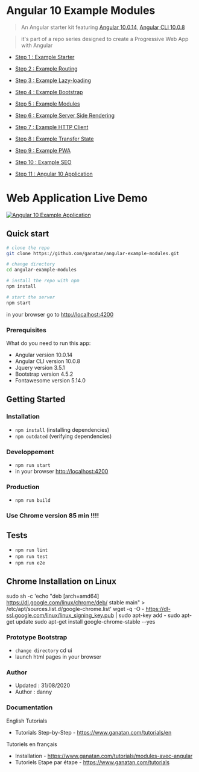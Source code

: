 # Angular 10 Example Modules

> An Angular starter kit featuring [Angular 10.0.14](https://angular.io), [Angular CLI 10.0.8](https://cli.angular.io/)

> it's part of a repo series designed to create a Progressive Web App with Angular

* [Step 1 : Example Starter](https://github.com/ganatan/angular-example-starter)
* [Step 2 : Example Routing](https://github.com/ganatan/angular-example-routing)
* [Step 3 : Example Lazy-loading](https://github.com/ganatan/angular-example-lazy-loading)
* [Step 4 : Example Bootstrap](https://github.com/ganatan/angular-example-bootstrap)
* [Step 5 : Example Modules](https://github.com/ganatan/angular-example-modules)
* [Step 6 : Example Server Side Rendering](https://github.com/ganatan/angular-example-ssr)
* [Step 7 : Example HTTP Client](https://github.com/ganatan/angular-example-httpclient)
* [Step 8 : Example Transfer State](https://github.com/ganatan/angular-example-transferstate)
* [Step 9 : Example PWA](https://github.com/ganatan/angular-example-pwa)
* [Step 10 : Example SEO](https://github.com/ganatan/angular-example-seo)

* [Step 11 : Angular 10 Application](https://github.com/ganatan/angular10-app)

# Web Application Live Demo
<a href="https://angular.ganatan.com/">
  <img src="https://media.giphy.com/media/RfqiR12yhtHpwaItBq/giphy.gif" alt="Angular 10 Example Application"/>
</a>

## Quick start

```bash
# clone the repo
git clone https://github.com/ganatan/angular-example-modules.git

# change directory
cd angular-example-modules

# install the repo with npm
npm install

# start the server
npm start

```
in your browser go to [http://localhost:4200](http://localhost:4200) 

### Prerequisites
What do you need to run this app:
* Angular version 10.0.14
* Angular CLI version 10.0.8
* Jquery version 3.5.1
* Bootstrap version 4.5.2
* Fontawesome version 5.14.0

## Getting Started


### Installation
* `npm install` (installing dependencies)
* `npm outdated` (verifying dependencies)

### Developpement
* `npm run start`
* in your browser [http://localhost:4200](http://localhost:4200) 

### Production 
* `npm run build`

### Use Chrome version 85 min !!!!

## Tests
* `npm run lint`
* `npm run test`
* `npm run e2e`

## Chrome Installation on Linux

sudo sh -c 'echo "deb [arch=amd64] https://dl.google.com/linux/chrome/deb/ stable main" > /etc/apt/sources.list.d/google-chrome.list'
wget -q -O - https://dl-ssl.google.com/linux/linux_signing_key.pub | sudo apt-key add -
sudo apt-get update
sudo apt-get install google-chrome-stable --yes

### Prototype Bootstrap
* `change directory` cd ui
* launch html pages in your browser

### Author
* Updated : 31/08/2020
* Author  : danny

### Documentation

English Tutorials
- Tutorials Step-by-Step - https://www.ganatan.com/tutorials/en

Tutoriels en français
- Installation - https://www.ganatan.com/tutorials/modules-avec-angular
- Tutoriels Etape par étape - https://www.ganatan.com/tutorials
